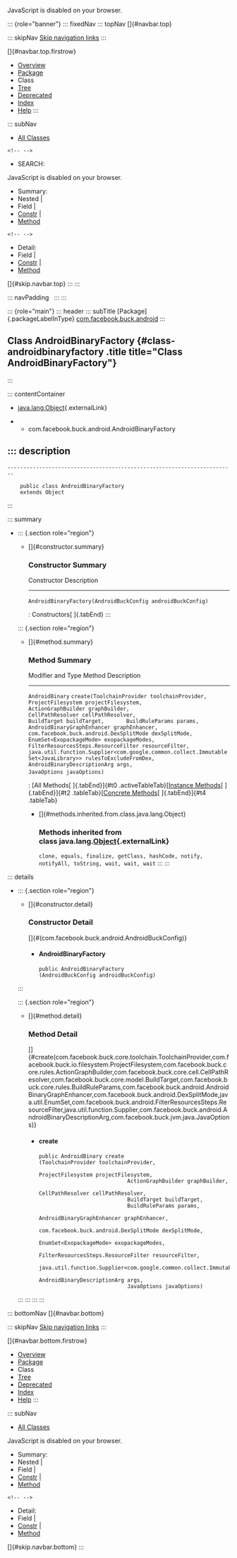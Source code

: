 <div>

JavaScript is disabled on your browser.

</div>

::: {role="banner"}
::: fixedNav
::: topNav
[]{#navbar.top}

::: skipNav
[Skip navigation links](#skip.navbar.top "Skip navigation links")
:::

[]{#navbar.top.firstrow}

-   [Overview](../../../../index.html)
-   [Package](package-summary.html)
-   Class
-   [Tree](package-tree.html)
-   [Deprecated](../../../../deprecated-list.html)
-   [Index](../../../../index-all.html)
-   [Help](../../../../help-doc.html)
:::

::: subNav
-   [All Classes](../../../../allclasses.html)

```{=html}
<!-- -->
```
-   SEARCH:

<div>

<div>

JavaScript is disabled on your browser.

</div>

</div>

<div>

-   Summary: 
-   Nested \| 
-   Field \| 
-   [Constr](#constructor.summary) \| 
-   [Method](#method.summary)

```{=html}
<!-- -->
```
-   Detail: 
-   Field \| 
-   [Constr](#constructor.detail) \| 
-   [Method](#method.detail)

</div>

[]{#skip.navbar.top}
:::
:::

::: navPadding
 
:::
:::

::: {role="main"}
::: header
::: subTitle
[Package]{.packageLabelInType} [com.facebook.buck.android](package-summary.html)
:::

## Class AndroidBinaryFactory {#class-androidbinaryfactory .title title="Class AndroidBinaryFactory"}
:::

::: contentContainer
-   [java.lang.Object](http://docs.oracle.com/javase/7/docs/api/java/lang/Object.html?is-external=true "class or interface in java.lang"){.externalLink}

-   -   com.facebook.buck.android.AndroidBinaryFactory

::: description
-   

    ------------------------------------------------------------------------

        public class AndroidBinaryFactory
        extends Object
:::

::: summary
-   ::: {.section role="region"}
    -   []{#constructor.summary}

        ### Constructor Summary

          Constructor                                                   Description
          ------------------------------------------------------------- -------------
          `AndroidBinaryFactory​(AndroidBuckConfig androidBuckConfig)`    

          : Constructors[ ]{.tabEnd}
    :::

    ::: {.section role="region"}
    -   []{#method.summary}

        ### Method Summary

          Modifier and Type   Method                                                                                                                                                                                                                                                                                                                                                                                                                                                                                                                                                                                                                                           Description
          ------------------- ------------------------------------------------------------------------------------------------------------------------------------------------------------------------------------------------------------------------------------------------------------------------------------------------------------------------------------------------------------------------------------------------------------------------------------------------------------------------------------------------------------------------------------------------------------------------------------------------------------------------------------------------ -------------
          `AndroidBinary`     `create​(ToolchainProvider toolchainProvider,       ProjectFilesystem projectFilesystem,       ActionGraphBuilder graphBuilder,       CellPathResolver cellPathResolver,       BuildTarget buildTarget,       BuildRuleParams params,       AndroidBinaryGraphEnhancer graphEnhancer,       com.facebook.buck.android.DexSplitMode dexSplitMode,       EnumSet<ExopackageMode> exopackageModes,       FilterResourcesSteps.ResourceFilter resourceFilter,       java.util.function.Supplier<com.google.common.collect.ImmutableSet<JavaLibrary>> rulesToExcludeFromDex,       AndroidBinaryDescriptionArg args,       JavaOptions javaOptions)`    

          : [All Methods[ ]{.tabEnd}]{#t0 .activeTableTab}[[Instance
          Methods](javascript:show(2);)[ ]{.tabEnd}]{#t2
          .tableTab}[[Concrete
          Methods](javascript:show(8);)[ ]{.tabEnd}]{#t4 .tableTab}

        -   []{#methods.inherited.from.class.java.lang.Object}

            ### Methods inherited from class java.lang.[Object](http://docs.oracle.com/javase/7/docs/api/java/lang/Object.html?is-external=true "class or interface in java.lang"){.externalLink}

            `clone, equals, finalize, getClass, hashCode, notify, notifyAll, toString, wait, wait, wait`
    :::
:::

::: details
-   ::: {.section role="region"}
    -   []{#constructor.detail}

        ### Constructor Detail

        []{#<init>(com.facebook.buck.android.AndroidBuckConfig)}

        -   #### AndroidBinaryFactory

                public AndroidBinaryFactory​(AndroidBuckConfig androidBuckConfig)
    :::

    ::: {.section role="region"}
    -   []{#method.detail}

        ### Method Detail

        []{#create(com.facebook.buck.core.toolchain.ToolchainProvider,com.facebook.buck.io.filesystem.ProjectFilesystem,com.facebook.buck.core.rules.ActionGraphBuilder,com.facebook.buck.core.cell.CellPathResolver,com.facebook.buck.core.model.BuildTarget,com.facebook.buck.core.rules.BuildRuleParams,com.facebook.buck.android.AndroidBinaryGraphEnhancer,com.facebook.buck.android.DexSplitMode,java.util.EnumSet,com.facebook.buck.android.FilterResourcesSteps.ResourceFilter,java.util.function.Supplier,com.facebook.buck.android.AndroidBinaryDescriptionArg,com.facebook.buck.jvm.java.JavaOptions)}

        -   #### create

            ``` methodSignature
            public AndroidBinary create​(ToolchainProvider toolchainProvider,
                                        ProjectFilesystem projectFilesystem,
                                        ActionGraphBuilder graphBuilder,
                                        CellPathResolver cellPathResolver,
                                        BuildTarget buildTarget,
                                        BuildRuleParams params,
                                        AndroidBinaryGraphEnhancer graphEnhancer,
                                        com.facebook.buck.android.DexSplitMode dexSplitMode,
                                        EnumSet<ExopackageMode> exopackageModes,
                                        FilterResourcesSteps.ResourceFilter resourceFilter,
                                        java.util.function.Supplier<com.google.common.collect.ImmutableSet<JavaLibrary>> rulesToExcludeFromDex,
                                        AndroidBinaryDescriptionArg args,
                                        JavaOptions javaOptions)
            ```
    :::
:::
:::
:::

::: bottomNav
[]{#navbar.bottom}

::: skipNav
[Skip navigation links](#skip.navbar.bottom "Skip navigation links")
:::

[]{#navbar.bottom.firstrow}

-   [Overview](../../../../index.html)
-   [Package](package-summary.html)
-   Class
-   [Tree](package-tree.html)
-   [Deprecated](../../../../deprecated-list.html)
-   [Index](../../../../index-all.html)
-   [Help](../../../../help-doc.html)
:::

::: subNav
-   [All Classes](../../../../allclasses.html)

<div>

<div>

JavaScript is disabled on your browser.

</div>

</div>

<div>

-   Summary: 
-   Nested \| 
-   Field \| 
-   [Constr](#constructor.summary) \| 
-   [Method](#method.summary)

```{=html}
<!-- -->
```
-   Detail: 
-   Field \| 
-   [Constr](#constructor.detail) \| 
-   [Method](#method.detail)

</div>

[]{#skip.navbar.bottom}
:::
